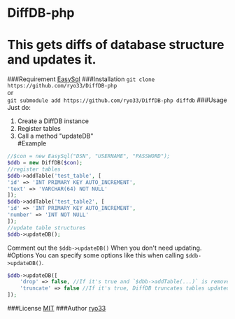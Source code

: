 # DiffDB-php
This gets diffs of database structure and updates it.  
====
###Requirement
[EasySql](https://github.com/ryo33/ryo33PHPlib)
###Installation
`git clone https://github.com/ryo33/DiffDB-php`  
or  
`git submodule add https://github.com/ryo33/DiffDB-php diffdb`
###Usage
Just do:  
1. Create a DiffDB instance  
2. Register tables  
3. Call a method "updateDB"  
#Example
```php
//$con = new EasySql("DSN", "USERNAME", "PASSWORD");
$ddb = new DiffDB($con);
//register tables
$ddb->addTable('test_table', [
'id' => 'INT PRIMARY KEY AUTO_INCREMENT',
'text' => 'VARCHAR(64) NOT NULL'
]);
$ddb->addTable('test_table2', [
'id' => 'INT PRIMARY KEY AUTO_INCREMENT',
'number' => 'INT NOT NULL'
]);
//update table structures
$ddb->updateDB();
```
Comment out the `$ddb->updateDB()` When you don't need updating.  
#Options
You can specify some options like this when calling `$ddb->updateDB()`.  
```php
$ddb->updateDB([
    'drop' => false, //If it's true and `$dbb->addTable(...)` is removed, DiffDB drops the table.
    'truncate' => false //If it's true, DiffDB truncates tables updated columns
]);
```
###License
  [MIT](LICENSE)
###Author
  [ryo33](https://github.com/ryo33/ "ryo33's github page")
